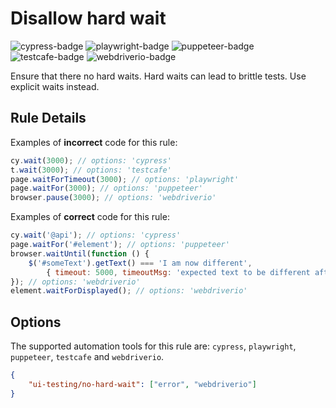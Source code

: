 # Disallow hard wait

![cypress-badge][] ![playwright-badge][] ![puppeteer-badge][] ![testcafe-badge][] ![webdriverio-badge][]

Ensure that there no hard waits. Hard waits can lead to brittle tests. Use explicit waits instead.

## Rule Details

Examples of **incorrect** code for this rule:

```js
cy.wait(3000); // options: 'cypress'
t.wait(3000); // options: 'testcafe'
page.waitForTimeout(3000); // options: 'playwright'
page.waitFor(3000); // options: 'puppeteer'
browser.pause(3000); // options: 'webdriverio'
```

Examples of **correct** code for this rule:

```js
cy.wait('@api'); // options: 'cypress'
page.waitFor('#element'); // options: 'puppeteer'
browser.waitUntil(function () {
    $('#someText').getText() === 'I am now different',
        { timeout: 5000, timeoutMsg: 'expected text to be different after 5s' };
}); // options: 'webdriverio'
element.waitForDisplayed(); // options: 'webdriverio'
```

## Options

The supported automation tools for this rule are: `cypress`, `playwright`, `puppeteer`, `testcafe` and `webdriverio`.

```json
{
    "ui-testing/no-hard-wait": ["error", "webdriverio"]
}
```

[cypress-badge]: https://img.shields.io/badge/cypress-black
[playwright-badge]: https://img.shields.io/badge/playwright-blue
[puppeteer-badge]: https://img.shields.io/badge/puppeteer-3eb489
[testcafe-badge]: https://img.shields.io/badge/testcafe-a4cada
[webdriverio-badge]: https://img.shields.io/badge/webdriverio-orange
